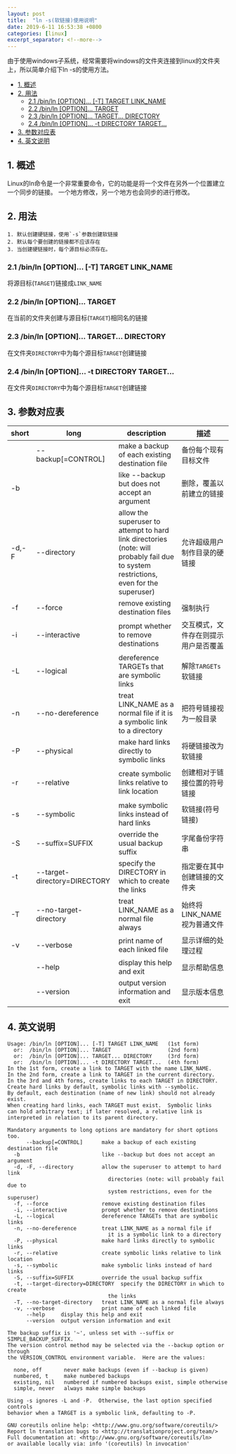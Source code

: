 ```yaml
---
layout: post
title:  "ln -s(软链接)使用说明"
date: 2019-6-11 16:53:38 +0800
categories: [linux]
excerpt_separator: <!--more-->
---
```


由于使用windows子系统，经常需要将windows的文件夹连接到linux的文件夹上，所以简单介绍下ln -s的使用方法。

<!--more-->

<!-- @import "[TOC]" {cmd="toc" depthFrom=1 depthTo=6 orderedList=false} -->

<!-- code_chunk_output -->

* [1. 概述](#1-概述)
* [2. 用法](#2-用法)
	* [2.1 /bin/ln [OPTION]... [-T] TARGET LINK_NAME](#21-binln-option-t-target-link_name)
	* [2.2 /bin/ln [OPTION]... TARGET](#22-binln-option-target)
	* [2.3 /bin/ln [OPTION]... TARGET... DIRECTORY](#23-binln-option-target-directory)
	* [2.4 /bin/ln [OPTION]... -t DIRECTORY TARGET...](#24-binln-option-t-directory-target)
* [3. 参数对应表](#3-参数对应表)
* [4. 英文说明](#4-英文说明)

<!-- /code_chunk_output -->


## 1. 概述

Linux的ln命令是一个非常重要命令，它的功能是将一个文件在另外一个位置建立一个同步的链接。
一个地方修改，另一个地方也会同步的进行修改。

## 2. 用法

    1. 默认创建硬链接，使用`-s`参数创建软链接
    2. 默认每个要创建的链接都不应该存在
    3. 当创建硬链接时，每个源目标必须存在。

### 2.1 /bin/ln [OPTION]... [-T] TARGET LINK_NAME

将源目标(`TARGET`)链接成`LINK_NAME`

### 2.2 /bin/ln [OPTION]... TARGET

在当前的文件夹创建与源目标(`TARGET`)相同名的链接

### 2.3 /bin/ln [OPTION]... TARGET... DIRECTORY

在文件夹`DIRECTORY`中为每个源目标`TARGET`创建链接

### 2.4 /bin/ln [OPTION]... -t DIRECTORY TARGET...

在文件夹`DIRECTORY`中为每个源目标`TARGET`创建链接

## 3. 参数对应表

| short | long                         | description                                                                                                                           | 描述                                |
|-------|------------------------------|---------------------------------------------------------------------------------------------------------------------------------------|-----------------------------------|
|       | --backup[=CONTROL]           | make a backup of each existing destination file                                                                                       | 备份每个现有目标文件                |
| -b    |                              | like --backup but does not accept an argument                                                                                         | 删除，覆盖以前建立的链接             |
| -d,-F | --directory                  | allow the superuser to attempt to hard link directories (note: will probably fail due to system restrictions, even for the superuser) | 允许超级用户制作目录的硬链接        |
| -f    | --force                      | remove existing destination files                                                                                                     | 强制执行                            |
| -i    | --interactive                | prompt whether to remove destinations                                                                                                 | 交互模式，文件存在则提示用户是否覆盖 |
| -L    | --logical                    | dereference TARGETs that are symbolic links                                                                                           | 解除`TARGETs`软链接                 |
| -n    | --no-dereference             | treat LINK_NAME as a normal file if it is a symbolic link to a directory                                                              | 把符号链接视为一般目录              |
| -P    | --physical                   | make hard links directly to symbolic links                                                                                            | 将硬链接改为软链接                  |
| -r    | --relative                   | create symbolic links relative to link location                                                                                       | 创建相对于链接位置的符号链接        |
| -s    | --symbolic                   | make symbolic links instead of hard links                                                                                             | 软链接(符号链接)                    |
| -S    | --suffix=SUFFIX              | override the usual backup suffix                                                                                                      | 字尾备份字符串                      |
| -t    | --target-directory=DIRECTORY | specify the DIRECTORY in which to create the links                                                                                    | 指定要在其中创建链接的文件夹        |
| -T    | --no-target-directory        | treat LINK_NAME as a normal file always                                                                                               | 始终将LINK_NAME视为普通文件         |
| -v    | --verbose                    | print name of each linked file                                                                                                        | 显示详细的处理过程                  |
|       | --help                       | display this help and exit                                                                                                            | 显示帮助信息                        |
|       | --version                    | output version information and exit                                                                                                   | 显示版本信息                        |

## 4. 英文说明

```
Usage: /bin/ln [OPTION]... [-T] TARGET LINK_NAME   (1st form)
  or:  /bin/ln [OPTION]... TARGET                  (2nd form)
  or:  /bin/ln [OPTION]... TARGET... DIRECTORY     (3rd form)
  or:  /bin/ln [OPTION]... -t DIRECTORY TARGET...  (4th form)
In the 1st form, create a link to TARGET with the name LINK_NAME.
In the 2nd form, create a link to TARGET in the current directory.
In the 3rd and 4th forms, create links to each TARGET in DIRECTORY.
Create hard links by default, symbolic links with --symbolic.
By default, each destination (name of new link) should not already exist.
When creating hard links, each TARGET must exist.  Symbolic links
can hold arbitrary text; if later resolved, a relative link is
interpreted in relation to its parent directory.

Mandatory arguments to long options are mandatory for short options too.
      --backup[=CONTROL]      make a backup of each existing destination file
  -b                          like --backup but does not accept an argument
  -d, -F, --directory         allow the superuser to attempt to hard link
                                directories (note: will probably fail due to
                                system restrictions, even for the superuser)
  -f, --force                 remove existing destination files
  -i, --interactive           prompt whether to remove destinations
  -L, --logical               dereference TARGETs that are symbolic links
  -n, --no-dereference        treat LINK_NAME as a normal file if
                                it is a symbolic link to a directory
  -P, --physical              make hard links directly to symbolic links
  -r, --relative              create symbolic links relative to link location
  -s, --symbolic              make symbolic links instead of hard links
  -S, --suffix=SUFFIX         override the usual backup suffix
  -t, --target-directory=DIRECTORY  specify the DIRECTORY in which to create
                                the links
  -T, --no-target-directory   treat LINK_NAME as a normal file always
  -v, --verbose               print name of each linked file
      --help     display this help and exit
      --version  output version information and exit

The backup suffix is '~', unless set with --suffix or SIMPLE_BACKUP_SUFFIX.
The version control method may be selected via the --backup option or through
the VERSION_CONTROL environment variable.  Here are the values:

  none, off       never make backups (even if --backup is given)
  numbered, t     make numbered backups
  existing, nil   numbered if numbered backups exist, simple otherwise
  simple, never   always make simple backups

Using -s ignores -L and -P.  Otherwise, the last option specified controls
behavior when a TARGET is a symbolic link, defaulting to -P.

GNU coreutils online help: <http://www.gnu.org/software/coreutils/>
Report ln translation bugs to <http://translationproject.org/team/>
Full documentation at: <http://www.gnu.org/software/coreutils/ln>
or available locally via: info '(coreutils) ln invocation'
```